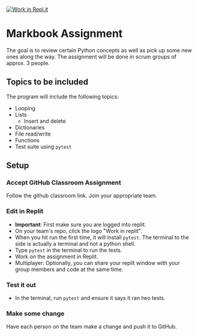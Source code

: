 [![Work in Repl.it](https://classroom.github.com/assets/work-in-replit-14baed9a392b3a25080506f3b7b6d57f295ec2978f6f33ec97e36a161684cbe9.svg)](https://classroom.github.com/online_ide?assignment_repo_id=291354&assignment_repo_type=GroupAssignmentRepo)
# Markbook Assignment
The goal is to review certain Python concepts as well as pick up some new ones along the way. The assignment will be done in scrum groups of approx. 3 people.

## Topics to be included
The program will include the following topics:
- Looping
- Lists
  - Insert and delete
- Dictionaries
- File read/write
- Functions
- Test suite using `pytest`


## Setup
### Accept GitHub Classroom Assignment
Follow the github classroom link. Join your appropriate team.

### Edit in Replit
- **Important**: First make sure you are logged into replit.
- On your team's repo, click the logo "Work in replit".
- When you hit run the first time, it will install `pytest`. The terminal to the side is actually a terminal and not a python shell.
- Type `pytest` in the terminal to run the tests.
- Work on the assignment in Replit.
- Multiplayer: Optionally, you can share your replit window with your group members and code at the same time.

### Test it out
- In the terminal, run `pytest` and ensure it says it ran two tests.

### Make some change
Have each person on the team make a change and push it to GitHub.
